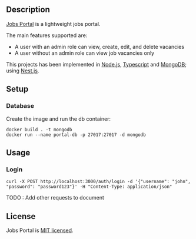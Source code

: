 ## Description

[Jobs Portal](https://github.com/jm-armijo/jobs-portal) is a lightweight jobs portal.

The main features supported are:
- A user with an admin role can view, create, edit, and delete vacancies
- A user without an admin role can view job vacancies only

This projects has been implemented in [Node.js](https://nodejs.org/), [Typescript](https://www.typescriptlang.org/) and [MongoDB](https://www.mongodb.com/); using [Nest.js](https://nestjs.com/).

## Setup

### Database

Create the image and run the db container:
```
docker build . -t mongodb
docker run --name portal-db -p 27017:27017 -d mongodb
```

## Usage

### Login

```
curl -X POST http://localhost:3000/auth/login -d '{"username": "john", "password": "password123"}' -H "Content-Type: application/json"
```

TODO : Add other requests to document

## License

Jobs Portal is [MIT licensed](LICENSE).
